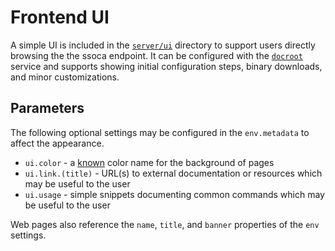 # Frontend UI

A simple UI is included in the [`server/ui`](../../server/ui) directory to support users directly browsing the the ssoca endpoint. It can be configured with the [`docroot`](../service/docroot) service and supports showing initial configuration steps, binary downloads, and minor customizations.


## Parameters

The following optional settings may be configured in the `env.metadata` to affect the appearance.

 * `ui.color` - a [known](http://tachyons.io/docs/themes/skins/) color name for the background of pages
 * `ui.link.(title)` - URL(s) to external documentation or resources which may be useful to the user
 * `ui.usage` - simple snippets documenting common commands which may be useful to the user

Web pages also reference the `name`, `title`, and `banner` properties of the `env` settings.
